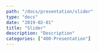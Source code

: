 ```yaml
---
path: "/docs/presentation/slider"
type: "docs"
date: "2019-02-01"
title: "Slider"
description: "Description"
categories: ["400-Presentation"]
---
```

